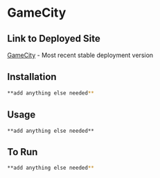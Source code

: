# GameCity

## Link to Deployed Site
  [GameCity](www.google.com) - Most recent stable deployment version
   
## Installation
```bash
**add anything else needed**
```

## Usage
```
**add anything else needed**
```

## To Run
```bash
**add anything else needed**
```

